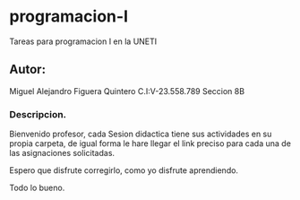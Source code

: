 # programacion-I
Tareas para programacion I en la UNETI

## Autor:

Miguel Alejandro Figuera Quintero
C.I:V-23.558.789
Seccion 8B

### Descripcion.

Bienvenido profesor, cada Sesion didactica tiene sus actividades en su propia carpeta, de igual forma le hare llegar el link preciso para cada una de las asignaciones solicitadas.

Espero que disfrute corregirlo, como yo disfrute aprendiendo.

Todo lo bueno.